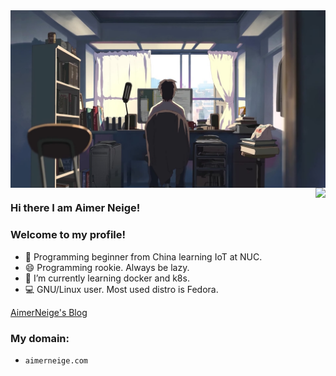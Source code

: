 <a href="https://www.cwfilms.jp/5cm/" target="_blank">
<img align="center" src="https://github.com/aimerneige/aimerneige/raw/master/cover.jpg">
</a>

<a href="https://aimerneige.com/" target="_blank">
<img align="right" src="https://github-readme-stats.vercel.app/api?username=aimerneige&show_icons=true&hide_border=true&icon_color=33a6b8&title_color=184f57">
</a>

### Hi there I am Aimer Neige!

### Welcome to my profile!

- 🤔 Programming beginner from China learning IoT at NUC.
- 😄 Programming rookie. Always be lazy.
- 🌱 I’m currently learning docker and k8s.
- 💻 GNU/Linux user. Most used distro is Fedora.
<!-- - 🔭 I plan to learn some web in the future. -->

[AimerNeige's Blog](https://aimerneige.com)

### My domain:

- `aimerneige.com`

<!--
**aimerneige/aimerneige** is a ✨ _special_ ✨ repository because its `README.md` (this file) appears on your GitHub profile.

Here are some ideas to get you started:

- 🔭 I’m currently working on ...
- 🌱 I’m currently learning ...
- 👯 I’m looking to collaborate on ...
- 🤔 I’m looking for help with ...
- 💬 Ask me about ...
- 📫 How to reach me: ...
- 😄 Pronouns: ...
- ⚡ Fun fact: ...
-->
